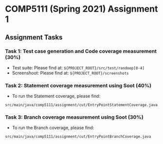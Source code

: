 # COMP5111 (Spring 2021) Assignment 1


## Assignment Tasks

### Task 1: Test case generation and Code coverage measurement (30%)

- Test suite:  Please find at: `${PROJECT_ROOT}/src/test/randoop[0-4]`
- Screenshoot: Please find at: `${PROJECT_ROOT}/screenshots`

### Task 2: Statement coverage measurement using Soot (40%)

- To run the Statement coverage, please find: 

`src/main/java/comp5111/assignment/cut/EntryPointStatementCoverage.java`




### Task 3: Branch coverage measurement using Soot (30%)

- To run the Branch coverage, please find: 

`src/main/java/comp5111/assignment/cut/EntryPointBranchCoverage.java`
